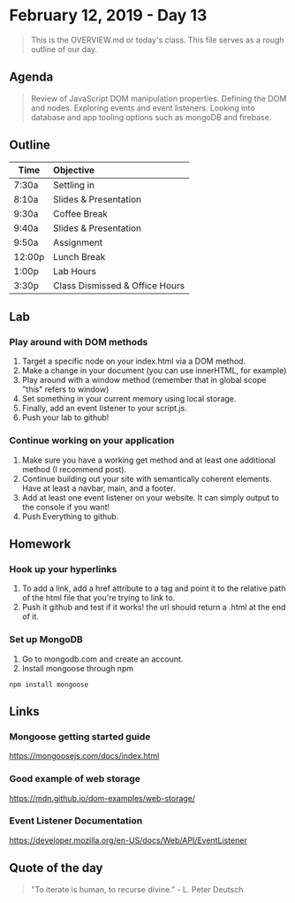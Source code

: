 # February 12, 2019 - Day 13 
>This is the OVERVIEW.md or today's class. This file serves as a rough outline of our day. 

## Agenda
>Review of JavaScript DOM manipulation properties.  Defining the DOM and nodes. Exploring events and event listeners. 
>Looking into database and app tooling options such as mongoDB and firebase. 

## Outline


| Time   | Objective                        |
| -------|:---------------------------------|
| 7:30a  | Settling in                      |
| 8:10a  | Slides & Presentation            |
| 9:30a  | Coffee Break                     |
| 9:40a  | Slides & Presentation            |
| 9:50a  | Assignment                       |
| 12:00p | Lunch Break                      |
| 1:00p  | Lab Hours                        |
| 3:30p  | Class Dismissed & Office Hours   |


## Lab

### Play around with DOM methods

1. Target a specific node on your index.html via a DOM method.
2. Make a change in your document (you can use innerHTML, for example)
3. Play around with a window method (remember that in global scope "this" refers to window)
4. Set something in your current memory using local storage.
5. Finally, add an event listener to your script.js.
6. Push your lab to github! 



### Continue working on your application

1. Make sure you have a working get method and at least one additional method (I recommend post).
2. Continue building out your site with semantically coherent elements. Have at least a navbar, main, and a footer. 
3. Add at least one event listener on your website. It can simply output to the console if you want!
4. Push Everything to github. 


## Homework

### Hook up your hyperlinks

1. To add a link, add a href attribute to a tag and point it to the relative path of the html file that you're trying to link to. 
2. Push it github and test if it works! the url should return a .html at the end of it. 


### Set up MongoDB

1. Go to mongodb.com and create an account.
2. Install mongoose through npm 

```node
npm install mongoose
```

## Links 

### Mongoose getting started guide

https://mongoosejs.com/docs/index.html

### Good example of web storage 

https://mdn.github.io/dom-examples/web-storage/

### Event Listener Documentation

https://developer.mozilla.org/en-US/docs/Web/API/EventListener


## Quote of the day
>"To iterate is human, to recurse divine.” - L. Peter Deutsch
